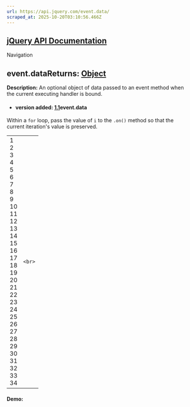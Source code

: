 ```yaml
---
url: https://api.jquery.com/event.data/
scraped_at: 2025-10-20T03:10:56.466Z
---
```


## [jQuery API Documentation](https://jquery.com/ "jQuery API Documentation")

Navigation

## event.dataReturns: [Object](http://api.jquery.com/Types/\#Object)

**Description:** An optional object of data passed to an event method when the current executing handler is bound.

- #### version added: [1.1](https://api.jquery.com/category/version/1.1/)event.data


Within a `for` loop, pass the value of `i` to the `.on()` method so that the current iteration's value is preserved.

|     |     |
| --- | --- |
| 1<br>2<br>3<br>4<br>5<br>6<br>7<br>8<br>9<br>10<br>11<br>12<br>13<br>14<br>15<br>16<br>17<br>18<br>19<br>20<br>21<br>22<br>23<br>24<br>25<br>26<br>27<br>28<br>29<br>30<br>31<br>32<br>33<br>34 | ```<br>``` |

#### Demo: